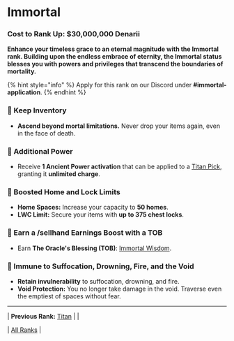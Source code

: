 # Immortal

### Cost to Rank Up: $30,000,000 Denarii

**Enhance your timeless grace to an eternal magnitude with the Immortal rank. Building upon the endless embrace of eternity, the Immortal status blesses you with powers and privileges that transcend the boundaries of mortality.**

{% hint style="info" %}
Apply for this rank on our Discord under **#immortal-application**.
{% endhint %}

### 🔹 Keep Inventory
- **Ascend beyond mortal limitations.** Never drop your items again, even in the face of death.

### 🔹 Additional Power
- Receive **1 Ancient Power activation** that can be applied to a [Titan Pick](../../../gameplay-features/titan-tools/README.md), granting it **unlimited charge**.

### 🔹 Boosted Home and Lock Limits
- **Home Spaces:** Increase your capacity to **50 homes**.
- **LWC Limit:** Secure your items with **up to 375 chest locks**.

### 🔹 Earn a /sellhand Earnings Boost with a TOB
- Earn **The Oracle's Blessing (TOB)**: [Immortal Wisdom](../../../events-challenges/the-oracles-blessing/05-immortal-wisdom.md).

### 🔹 Immune to Suffocation, Drowning, Fire, and the Void
- **Retain invulnerability** to suffocation, drowning, and fire.
- **Void Protection:** You no longer take damage in the void. Traverse even the emptiest of spaces without fear.

---

| **Previous Rank:** [Titan](./03-titan.md) | |

| [All Ranks](../README.md) |
